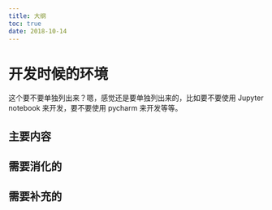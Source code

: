 ```yaml
---
title: 大纲
toc: true
date: 2018-10-14
---
```

# 开发时候的环境

这个要不要单独列出来？嗯，感觉还是要单独列出来的，比如要不要使用 Jupyter notebook 来开发，要不要使用 pycharm 来开发等等。

## 主要内容


## 需要消化的




## 需要补充的

